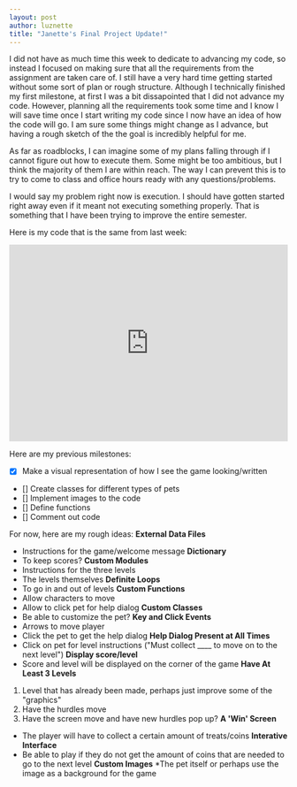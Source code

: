 ```yaml
---
layout: post
author: luznette
title: "Janette's Final Project Update!"
---
```


I did not have as much time this week to dedicate to advancing my code, so instead I focused on making sure that all the requirements from the assignment are taken care of. I still have a very hard time getting started without some sort of plan or rough structure. Although I technically finished my first milestone, at first I was a bit dissapointed that I did not advance my code. However, planning all the requirements took some time and I know I will save time once I start writing my code since I now have an idea of how the code will go. I am sure some things might change as I advance, but having a rough sketch of the the goal is incredibly helpful for me. 

As far as roadblocks, I can imagine some of my plans falling through if I cannot figure out how to execute them. Some might be too ambitious, but I think the majority of them I are within reach. The way I can prevent this is to try to come to class and office hours ready with any questions/problems.

I would say my problem right now is execution. I should have gotten started right away even if it meant not executing something properly. That is something that I have been trying to improve the entire semester.

Here is my code that is the same from last week: 
<iframe src="https://trinket.io/embed/python/42908491d2" width="100%" height="356" frameborder="0" marginwidth="0" marginheight="0" allowfullscreen></iframe>

Here are my previous milestones:
- [x] Make a visual representation of how I see the game looking/written 
- [] Create classes for different types of pets 
- [] Implement images to the code 
- [] Define functions 
- [] Comment out code

For now, here are my rough ideas:
**External Data Files**
* Instructions for the game/welcome message
**Dictionary**
* To keep scores?
**Custom Modules**
* Instructions for the three levels
* The levels themselves
**Definite Loops**
* To go in and out of levels
**Custom Functions**
* Allow characters to move
* Allow to click pet for help dialog
**Custom Classes**
* Be able to customize the pet? 
**Key and Click Events**
* Arrows to move player
* Click the pet to get the help dialog
**Help Dialog Present at All Times**
* Click on pet for level instructions ("Must collect ____ to move on to the next level")
**Display score/level**
* Score and level will be displayed on the corner of the game
**Have At Least 3 Levels**
1. Level that has already been made, perhaps just improve some of the "graphics"
2. Have the hurdles move
3. Have the screen move and have new hurdles pop up?
**A 'Win' Screen**
* The player will have to collect a certain amount of treats/coins
**Interative Interface**
* Be able to play if they do not get the amount of coins that are needed to go to the next level
**Custom Images**
*The pet itself or perhaps use the image as a background for the game
